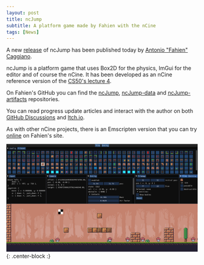 ```yaml
---
layout: post
title: ncJump
subtitle: A platform game made by Fahien with the nCine
tags: [News]
---
```


A new [release](https://github.com/Fahien/ncJump/releases/tag/2021.04) of ncJump has been published today by [Antonio "Fahien" Caggiano](https://www.antoniocaggiano.eu/).

ncJump is a platform game that uses Box2D for the physics, ImGui for the editor and of course the nCine.
It has been developed as an nCine reference version of the [CS50's lecture 4](https://cs50.harvard.edu/games/2018/weeks/4/).

On Fahien's GitHub you can find the [ncJump](https://github.com/Fahien/ncJump), [ncJump-data](https://github.com/Fahien/ncJump-data) and [ncJump-artifacts](https://github.com/Fahien/ncJump-artifacts) repositories.

You can read progress update articles and interact with the author on both [GitHub Discussions](https://github.com/nCine/nCine/discussions/10) and [Itch.io](https://fahien.itch.io/ncjump).

As with other nCine projects, there is an Emscripten version that you can try [online](https://www.antoniocaggiano.eu/ncJump-artifacts/) on Fahien's site.

![ncJump](/img/gallery/ncJump.png "ncJump"){: .center-block :}

